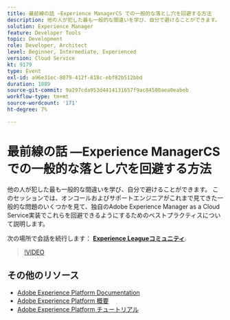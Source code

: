 ```yaml
---
title: 最前線の話 —Experience ManagerCS での一般的な落とし穴を回避する方法
description: 他の人が犯した最も一般的な間違いを学び、自分で避けることができます。 このセッションでは、オンコールおよびサポートエンジニアがこれまで見てきた一般的な問題のいくつかを見て、独自のAdobe Experience Manager as a Cloud Service実装でこれらを回避できるようにするためのベストプラクティスについて説明します。
solution: Experience Manager
feature: Developer Tools
topic: Development
role: Developer, Architect
level: Beginner, Intermediate, Experienced
version: Cloud Service
kt: 9179
type: Event
exl-id: a96e31ec-8079-412f-818c-ebf82b512bbd
duration: 1889
source-git-commit: 9a297cda953d4414131657f9ac84580aea0eabeb
workflow-type: tm+mt
source-wordcount: '171'
ht-degree: 7%

---
```


# 最前線の話 —Experience ManagerCS での一般的な落とし穴を回避する方法

他の人が犯した最も一般的な間違いを学び、自分で避けることができます。 このセッションでは、オンコールおよびサポートエンジニアがこれまで見てきた一般的な問題のいくつかを見て、独自のAdobe Experience Manager as a Cloud Service実装でこれらを回避できるようにするためのベストプラクティスについて説明します。

次の場所で会話を続行します： **[Experience Leagueコミュニティ](https://adobe.ly/3kLQK3j)**.

>[!VIDEO](https://video.tv.adobe.com/v/337852/?quality=12&learn=on&hidetitle=true)

## その他のリソース

- [Adobe Experience Platform Documentation](https://experienceleague.adobe.com/docs/experience-platform.html?lang=ja)
- [Adobe Experience Platform 概要](https://experienceleague.adobe.com/docs/experience-platform/landing/home.html?lang=ja)
- [Adobe Experience Platform チュートリアル](https://experienceleague.adobe.com/docs/platform-learn/tutorials/overview.html?lang=ja)
